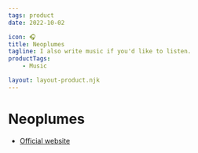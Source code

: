 ```yaml
--- 
tags: product
date: 2022-10-02

icon: 🎧
title: Neoplumes
tagline: I also write music if you'd like to listen.
productTags:
    - Music

layout: layout-product.njk
---
```


# Neoplumes

<ul>
    <li><a href="https://neoplumes.com">Official website</a></li>
</ul>